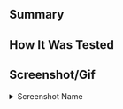## Summary

<!--Provide a summary of this Pull Request. -->

## How It Was Tested

<!-- Explain how you tested this change before merging. -->

## Screenshot/Gif

<!-- If applicable, show off the user facing changes. -->

<details>

<summary>Screenshot Name</summary>

<!-- file here -->

</details>